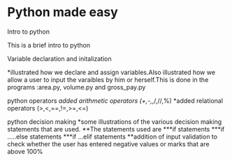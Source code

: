 # Python made easy
Intro to python

This is a brief intro to python



Variable declaration and initalization

*illustrated how we declare and assign variables.Also illustrated how we allow a user to input the varaibles by him or 
herself.This is done in the programs :area.py, volume.py and gross_pay.py

python operators
*added arithmetic operators (+,-,*,/,//,%)
*added relational operators (>,<,==,!=,>=,<=)

python decision making
*some illustrations of the various decision making statements that are used.
**The statements used are 
***if statements
***if .....else statements
***if ...elif statements
**addition of input validation to check whether the user has entered negative values or marks that are above 100%
